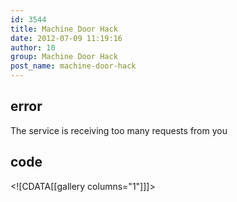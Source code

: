 ```yaml
---
id: 3544
title: Machine Door Hack
date: 2012-07-09 11:19:16
author: 10
group: Machine Door Hack
post_name: machine-door-hack
---
```


## error
The service is receiving too many requests from you

## code
 <!\[CDATA\[\[gallery columns="1"\]\]\]> 
